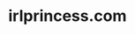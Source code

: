 # irlprincess.com
  <div class="reveal">
      <div class="slides">
        <section data-markdown="slides.md" data-background-image="Background.jpg"></section>
      </div>
    </div>
